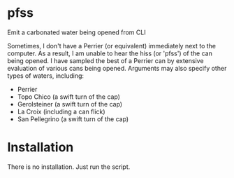 # pfss
Emit a carbonated water being opened from CLI

Sometimes, I don't have a Perrier (or equivalent) immediately next to the computer. As a result, I am unable to hear the hiss (or 'pfss') of the can being opened. I have sampled the best of a Perrier can by extensive evaluation of various cans being opened. Arguments may also specify other types of waters, including:

* Perrier
* Topo Chico (a swift turn of the cap)
* Gerolsteiner (a swift turn of the cap)  
* La Croix (including a can flick)
* San Pellegrino (a swift turn of the cap)

# Installation

There is no installation. Just run the script. 
